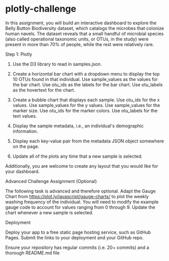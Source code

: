 # plotly-challenge

In this assignment, you will build an interactive dashboard to explore the Belly Button Biodiversity dataset, which catalogs the microbes that colonize human navels.
The dataset reveals that a small handful of microbial species (also called operational taxonomic units, or OTUs, in the study) were present in more than 70% of people, while the rest were relatively rare.


Step 1: Plotly

  1. Use the D3 library to read in samples.json.
   
  2. Create a horizontal bar chart with a dropdown menu to display the top 10 OTUs found in that individual.
      Use sample_values as the values for the bar chart.
      Use otu_ids as the labels for the bar chart.
      Use otu_labels as the hovertext for the chart.

  3. Create a bubble chart that displays each sample.
      Use otu_ids for the x values.
      Use sample_values for the y values.
      Use sample_values for the marker size.
      Use otu_ids for the marker colors.
      Use otu_labels for the text values.

  4. Display the sample metadata, i.e., an individual's demographic information.

  5. Display each key-value pair from the metadata JSON object somewhere on the page.

  6. Update all of the plots any time that a new sample is selected.

Additionally, you are welcome to create any layout that you would like for your dashboard.


Advanced Challenge Assignment (Optional)

The following task is advanced and therefore optional.
    Adapt the Gauge Chart from https://plot.ly/javascript/gauge-charts/ to plot the weekly washing frequency of the individual.
    You will need to modify the example gauge code to account for values ranging from 0 through 9.
    Update the chart whenever a new sample is selected.


Deployment

Deploy your app to a free static page hosting service, such as GitHub Pages. Submit the links to your deployment and your GitHub repo.

Ensure your repository has regular commits (i.e. 20+ commits) and a thorough README.md file
